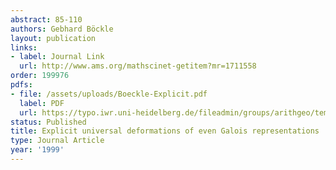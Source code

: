 ```yaml
---
abstract: 85-110
authors: Gebhard Böckle
layout: publication
links:
- label: Journal Link
  url: http://www.ams.org/mathscinet-getitem?mr=1711558
order: 199976
pdfs:
- file: /assets/uploads/Boeckle-Explicit.pdf
  label: PDF
  url: https://typo.iwr.uni-heidelberg.de/fileadmin/groups/arithgeo/templates/data/Gebhard_Boeckle/Boeckle-Explicit.pdf
status: Published
title: Explicit universal deformations of even Galois representations
type: Journal Article
year: '1999'
---
```

